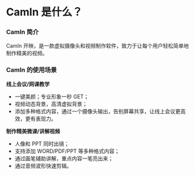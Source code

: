 # CamIn 是什么？

### CamIn 简介

CamIn 开映，是一款虚拟摄像头和视频制作软件，致力于让每个用户轻松简单地制作精美的视频。

### CamIn 的使用场景

**线上会议/网课教学**

* 一键美颜；专业形象一秒 GET；
* 视频动态背景，高清虚拟背景；
* 添加多种格式内容，通过一个摄像头输出，告别屏幕共享，让线上会议更高效，更有表现力。&#x20;

**制作精美微课/讲解视频**

* 人像和 PPT 同时出镜；
* 支持添加 WORD/PDF/PPT 等多种格式内容；
* 通过画笔辅助讲解，重点内容一笔亮出来；
* 通过音频波形快速剪辑。





